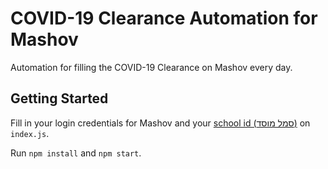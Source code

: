 # COVID-19 Clearance Automation for Mashov

Automation for filling the COVID-19 Clearance on Mashov every day.

## Getting Started

Fill in your login credentials for Mashov and your [school id (סמל מוסד)](https://apps.education.gov.il/imsnet/itur.aspx) on `index.js`.

Run `npm install` and `npm start`.
